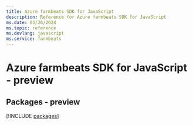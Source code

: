 ```yaml
---
title: Azure farmbeats SDK for JavaScript
description: Reference for Azure farmbeats SDK for JavaScript
ms.date: 03/26/2024
ms.topic: reference
ms.devlang: javascript
ms.service: farmbeats
---
```

# Azure farmbeats SDK for JavaScript - preview
## Packages - preview
[!INCLUDE [packages](farmbeats-index.md)]